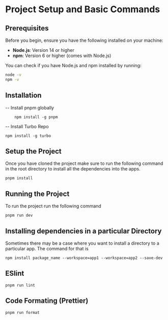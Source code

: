 
# Project Setup and Basic Commands



## Prerequisites

Before you begin, ensure you have the following installed on your machine:

- **Node.js**: Version 14 or higher
- **npm**: Version 6 or higher (comes with Node.js)

You can check if you have Node.js and npm installed by running:

```bash
node -v
npm -v
```

## Installation
-- Install pnpm globally 
```
	npm install -g pnpm
```
-- Install Turbo Repo
```
npm install -g turbo
```
##  Setup the Project
Once you have cloned the project make sure to run the following command in the root directory to install all the dependencies into the apps.
```
pnpm install
```

## Running the Project
To run the project run the following command
```
pnpm run dev
```

## Installing dependencies in a particular Directory
Sometimes there may be a case where you want to install a directory to a particular app. The command for that is 
```
npm install package_name --workspace=app1 --workspace=app2 --save-dev
```

## ESlint
```
pnpm run lint
```

## Code Formating (Prettier)
```
pnpm run format
```


